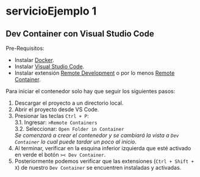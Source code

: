 # servicioEjemplo 1
## Dev Container con Visual Studio Code

Pre-Requisitos:
- Instalar [Docker](https://www.docker.com/products/docker-desktop).
- Instalar [Visual Studio Code](https://code.visualstudio.com/).
- Instalar extensión [Remote Development](https://marketplace.visualstudio.com/items?itemName=ms-vscode-remote.vscode-remote-extensionpack) o por lo menos [Remote Container](https://marketplace.visualstudio.com/items?itemName=ms-vscode-remote.remote-containers).

Para iniciar el contenedor solo hay que seguir los siguientes pasos:

1. Descargar el proyecto a un directorio local.
2. Abrir el proyecto desde VS Code.
3. Presionar las teclas `Ctrl + P`:  
   3.1. Ingresar: `>Remote Containers`  
   3.2. Seleccionar: `Open Folder in Container`  
   *Se comenzará a crear el contenedor y se cambiará la vista a `Dev Container` lo cual puede tardar un poco al inicio*.  
4. Al terminar, verificar en la esquina inferior izquierda que esté activado en verde el botón `>< Dev Container`.
5. Posteriormente podemos verificar que las extensiones (`Ctrl + Shift + X`) de nuestro `Dev Container` se encuentren instaladas y activadas.
